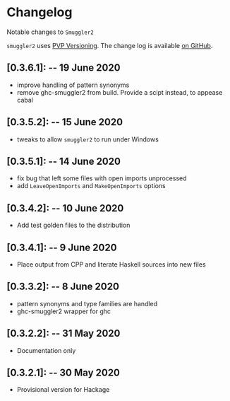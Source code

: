 # Changelog

Notable changes to `Smuggler2`

`smuggler2` uses [PVP Versioning][1].
The change log is available [on GitHub][2].

##  [0.3.6.1]: --  19 June 2020
- improve handling of pattern synonyms
- remove ghc-smuggler2 from build. Provide a scipt instead, to appease cabal

##  [0.3.5.2]: --  15 June 2020
- tweaks to allow `smuggler2` to run under Windows

##  [0.3.5.1]: --  14 June 2020
- fix bug that left some files with open imports unprocessed
- add `LeaveOpenImports` and `MakeOpenImports` options

##  [0.3.4.2]: --  10 June 2020
- Add test golden files to the distribution

##  [0.3.4.1]: --  9 June 2020
- Place output from CPP and literate Haskell sources into new files

##  [0.3.3.2]: --  8 June 2020
- pattern synonyms and type families are handled
- ghc-smuggler2 wrapper for ghc

##  [0.3.2.2]: --  31 May 2020
- Documentation only

##  [0.3.2.1]: --  30 May 2020
- Provisional version for Hackage


[1]: https://pvp.haskell.org
[2]: https://github.com/jrp2014/smuggler2/releases
